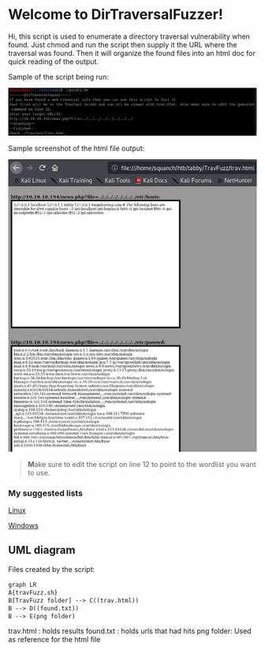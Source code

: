 # Welcome to DirTraversalFuzzer!
Hi, this script is used to enumerate a directory traversal vulnerability when found. Just chmod and run the script then supply it the URL where the traversal was found. Then it will organize the found files into an html doc for quick reading of the output. 

Sample of the script being run:

![alt text](https://github.com/PrescottRowe/DirTraversalFuzzer/blob/main/readme/running.JPG "Run")

Sample screenshot of the html file output:

![alt text](https://github.com/PrescottRowe/DirTraversalFuzzer/blob/main/readme/output.JPG "Output")

>**M**ake sure to edit the script on line 12 to point to the wordlist you want to use.

### My suggested lists

[Linux](http://handlebarsjs.com/)

[Windows](http://handlebarsjs.com/)


## UML diagram
Files created by the script:

```mermaid
graph LR
A{travFuzz.sh}
B[TravFuzz folder] --> C((trav.html))
B --> D((found.txt))
B --> E(png folder)
```
trav.html   :   holds results
found.txt  :   holds urls that had hits
png folder:   Used as reference for the html file

